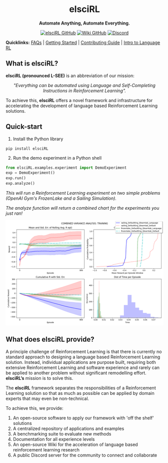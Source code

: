 <div align="center">

# elsciRL
**Automate Anything, Automate Everything.**

</div>

<div align="center">

<a href="https://github.com/pdfosborne/elsciRL">![elsciRL GitHub](https://img.shields.io/github/watchers/pdfosborne/elsciRL?style=for-the-badge&logo=github&label=elsciRL&link=https%3A%2F%2Fgithub.com%2Fpdfosborne%2FelsciRL)</a> <a href="https://github.com/pdfosborne/elsciRL-Wiki">![Wiki GitHub](https://img.shields.io/github/watchers/pdfosborne/elsciRL-Wiki?style=for-the-badge&logo=github&label=elsciRL-Wiki&link=https%3A%2F%2Fgithub.com%2Fpdfosborne%2FelsciRL-Wiki)</a> <a href="https://discord.gg/A2dRVrhB">![Discord](https://img.shields.io/discord/1310579689315893248?style=for-the-badge&logo=discord&label=Discord&link=https%3A%2F%2Fdiscord.com%2Fchannels%2F1184202186469683200%2F1184202186998173878)</a>

</div>

**Quicklinks:**  [FAQs](<./FAQs.md>) | [Getting Started](<./Documentation/I - Introduction/1 - Getting Started.md>) | [Contributing Guide](<./Documentation/0 - Prerequisites/0 - New Developers.md>) | [Intro to Language RL](<./Documentation/III - Language RL/1 - Introduction to Language RL.md>)


## What is elsciRL?

**elsciRL (pronounced L-SEE)** is an abbreviation of our mission: 

<div align="center">
 <i>"Everything can be automated using Language and Self-Completing Instructions in Reinforcement Learning".</i>
</div>

To achieve this, **elsciRL** offers a novel framework and infrastructure for accelerating the development of language based Reinforcement Learning solutions.

## Quick-start

1. Install the Python library
```
pip install elsciRL
```
2. Run the demo experiment in a Python shell
```python
from elsciRL.examples.experiment import DemoExperiment
exp = DemoExperiment()
exp.run()
exp.analyze()
``` 
*This will run a Reinforcement Learning experiment on two simple problems (OpenAI Gym's FrozenLake and a Sailing Simulation).*

*The analyze function will return a combined chart for the experiments you just ran!*

![variance\_comparison\_TRAINING](<./Documentation/I - Introduction/attachments/variance_comparison_TRAINING.png>)



## What does elsciRL provide?

A principle challenge of Reinforcement Learning is that there is currently no standard approach to designing a language based Reinforcement Learning solution. Instead, individual applications are purpose built, requiring both extensive Reinforcement Learning and software experience and rarely can be applied to another problem without significant remodelling effort. **elsciRL’s** mission is to solve this.

The **elsciRL** framework separates the responsibilities of a Reinforcement Learning solution so that as much as possible can be applied by domain experts that may even be non-technical. 

To achieve this, we provide:

1. An open-source software to apply our framework with 'off the shelf' solutions
2. A centralized repository of applications and examples
3. A benchmarking suite to evaluate new methods 
4. Documentation for all experience levels
5. An open-source Wiki for the acceleration of language based reinforcement learning research
6. A public Discord server for the community to connect and collaborate



